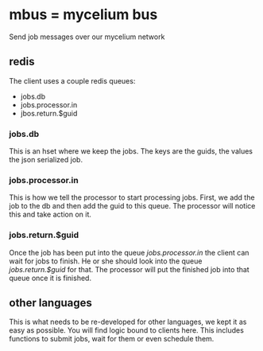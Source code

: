
# mbus = mycelium bus

Send job messages over our mycelium network


## redis

The client uses a couple redis queues:
* jobs.db
* jobs.processor.in
* jbos.return.$guid

### jobs.db

This is an hset where we keep the jobs. The keys are the guids, the values the json serialized job.

### jobs.processor.in

This is how we tell the processor to start processing jobs. First, we add the job to the db and then add the guid to this queue. The processor will notice this and take action on it. 

### jobs.return.$guid

Once the job has been put into the queue *jobs.processor.in* the client can wait for jobs to finish. He or she should look into the queue *jobs.return.$guid* for that. The processor will put the finished job into that queue once it is finished.


## other languages

This is what needs to be re-developed for other languages, we kept it as easy as possible. You will find logic bound to clients here. This includes functions to submit jobs, wait for them or even schedule them. 

